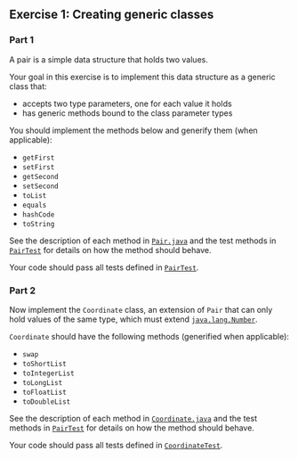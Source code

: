 ## Exercise 1: Creating generic classes

### Part 1

A pair is a simple data structure that holds two values.

Your goal in this exercise is to implement this data structure as a generic class that:

- accepts two type parameters, one for each value it holds
- has generic methods bound to the class parameter types

You should implement the methods below and generify them (when applicable):

- `getFirst` 
- `setFirst`
- `getSecond`
- `setSecond`
- `toList`
- `equals`
- `hashCode`
- `toString`

See the description of each method in [`Pair.java`](Pair.java) and the test methods in [`PairTest`](../../../test/java/ex1/PairTest.java) for details on how the method should behave.

Your code should pass all tests defined in [`PairTest`](../../../test/java/ex1/PairTest.java).

### Part 2

Now implement the `Coordinate` class, an extension of `Pair` that can only hold values of the same type, which must extend [`java.lang.Number`](https://docs.oracle.com/en/java/javase/13/docs/api/java.base/java/lang/Number.html).

`Coordinate` should have the following methods (generified when applicable):

- `swap`
- `toShortList`
- `toIntegerList`
- `toLongList`
- `toFloatList`
- `toDoubleList`

See the description of each method in [`Coordinate.java`](Coordinate.java) and the test methods in [`PairTest`](../../../test/java/ex1/PairTest.java) for details on how the method should behave.

Your code should pass all tests defined in [`CoordinateTest`](../../../test/java/ex1/CoordinateTest.java).